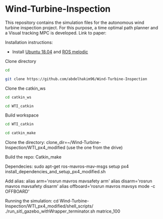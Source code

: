 # Wind-Turbine-Inspection

This repository contains the simulation files for the autonomous wind turbine inspection project. For this purpose, a time optimal path planner and a Visual tracking MPC is developed. Link to paper:

Installation instructions:
- Install [Ubuntu 18.04](https://releases.ubuntu.com/18.04/)  and [ROS melodic](http://wiki.ros.org/melodic/Installation/Ubuntu) 


Clone directory 
```bash
cd
```

```bash
git clone https://github.com/abdelhakim96/Wind-Turbine-Inspection
```


Clone the catkin_ws

```bash
cd catkin_ws
```

```bash
cd WTI_catkin
```

Build workspace
```bash
cd WTI_catkin
```
```bash
cd catkin_make
```



Clone the directory:
clone_dir=~/Wind-Turbine-Inspection/WTI_px4_modified     (use the one from the drive)


Build the repo:
Catkin_make


Dependecies:
sudo apt-get ros-mavros-mav-msgs 
setup px4
install_dependencies_and_setup_px4_modified.sh


Add alias:
alias arm='rosrun mavros mavsafety arm'
alias disarm='rosrun mavros mavsafety disarm'
alias offboard='rosrun mavros mavsys mode -c OFFBOARD'



Running the simulation:
cd Wind-Turbine-Inspection/WTI_px4_modified/shell_scripts/
./run_sitl_gazebo_withWrapper_terminator.sh matrice_100
